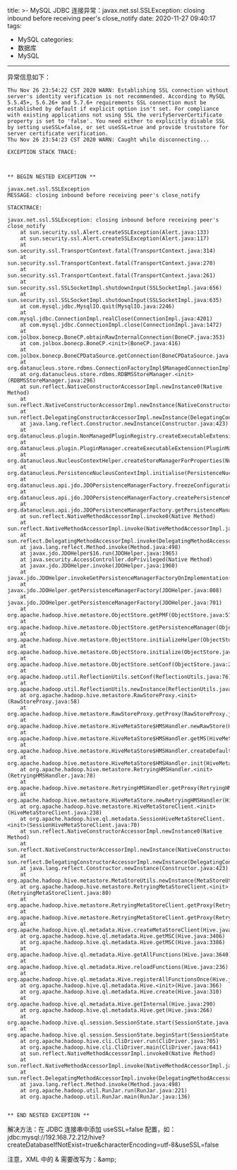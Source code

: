 title: >-
  MySQL JDBC 连接异常：javax.net.ssl.SSLException: closing inbound before receiving
  peer's close_notify
date: 2020-11-27 09:40:17
tags:
- MySQL
categories:
- 数据库
- MySQL
---

异常信息如下：

	Thu Nov 26 23:54:22 CST 2020 WARN: Establishing SSL connection without server's identity verification is not recommended. According to MySQL 5.5.45+, 5.6.26+ and 5.7.6+ requirements SSL connection must be established by default if explicit option isn't set. For compliance with existing applications not using SSL the verifyServerCertificate property is set to 'false'. You need either to explicitly disable SSL by setting useSSL=false, or set useSSL=true and provide truststore for server certificate verification.
	Thu Nov 26 23:54:23 CST 2020 WARN: Caught while disconnecting...
	
	EXCEPTION STACK TRACE:
	
	
	
	** BEGIN NESTED EXCEPTION ** 
	
	javax.net.ssl.SSLException
	MESSAGE: closing inbound before receiving peer's close_notify
	
	STACKTRACE:
	
	javax.net.ssl.SSLException: closing inbound before receiving peer's close_notify
		at sun.security.ssl.Alert.createSSLException(Alert.java:133)
		at sun.security.ssl.Alert.createSSLException(Alert.java:117)
		at sun.security.ssl.TransportContext.fatal(TransportContext.java:314)
		at sun.security.ssl.TransportContext.fatal(TransportContext.java:270)
		at sun.security.ssl.TransportContext.fatal(TransportContext.java:261)
		at sun.security.ssl.SSLSocketImpl.shutdownInput(SSLSocketImpl.java:656)
		at sun.security.ssl.SSLSocketImpl.shutdownInput(SSLSocketImpl.java:635)
		at com.mysql.jdbc.MysqlIO.quit(MysqlIO.java:2246)
		at com.mysql.jdbc.ConnectionImpl.realClose(ConnectionImpl.java:4201)
		at com.mysql.jdbc.ConnectionImpl.close(ConnectionImpl.java:1472)
		at com.jolbox.bonecp.BoneCP.obtainRawInternalConnection(BoneCP.java:353)
		at com.jolbox.bonecp.BoneCP.<init>(BoneCP.java:416)
		at com.jolbox.bonecp.BoneCPDataSource.getConnection(BoneCPDataSource.java:120)
		at org.datanucleus.store.rdbms.ConnectionFactoryImpl$ManagedConnectionImpl.getConnection(ConnectionFactoryImpl.java:483)
		at org.datanucleus.store.rdbms.RDBMSStoreManager.<init>(RDBMSStoreManager.java:296)
		at sun.reflect.NativeConstructorAccessorImpl.newInstance0(Native Method)
		at sun.reflect.NativeConstructorAccessorImpl.newInstance(NativeConstructorAccessorImpl.java:62)
		at sun.reflect.DelegatingConstructorAccessorImpl.newInstance(DelegatingConstructorAccessorImpl.java:45)
		at java.lang.reflect.Constructor.newInstance(Constructor.java:423)
		at org.datanucleus.plugin.NonManagedPluginRegistry.createExecutableExtension(NonManagedPluginRegistry.java:606)
		at org.datanucleus.plugin.PluginManager.createExecutableExtension(PluginManager.java:301)
		at org.datanucleus.NucleusContextHelper.createStoreManagerForProperties(NucleusContextHelper.java:133)
		at org.datanucleus.PersistenceNucleusContextImpl.initialise(PersistenceNucleusContextImpl.java:420)
		at org.datanucleus.api.jdo.JDOPersistenceManagerFactory.freezeConfiguration(JDOPersistenceManagerFactory.java:821)
		at org.datanucleus.api.jdo.JDOPersistenceManagerFactory.createPersistenceManagerFactory(JDOPersistenceManagerFactory.java:338)
		at org.datanucleus.api.jdo.JDOPersistenceManagerFactory.getPersistenceManagerFactory(JDOPersistenceManagerFactory.java:217)
		at sun.reflect.NativeMethodAccessorImpl.invoke0(Native Method)
		at sun.reflect.NativeMethodAccessorImpl.invoke(NativeMethodAccessorImpl.java:62)
		at sun.reflect.DelegatingMethodAccessorImpl.invoke(DelegatingMethodAccessorImpl.java:43)
		at java.lang.reflect.Method.invoke(Method.java:498)
		at javax.jdo.JDOHelper$16.run(JDOHelper.java:1965)
		at java.security.AccessController.doPrivileged(Native Method)
		at javax.jdo.JDOHelper.invoke(JDOHelper.java:1960)
		at javax.jdo.JDOHelper.invokeGetPersistenceManagerFactoryOnImplementation(JDOHelper.java:1166)
		at javax.jdo.JDOHelper.getPersistenceManagerFactory(JDOHelper.java:808)
		at javax.jdo.JDOHelper.getPersistenceManagerFactory(JDOHelper.java:701)
		at org.apache.hadoop.hive.metastore.ObjectStore.getPMF(ObjectStore.java:515)
		at org.apache.hadoop.hive.metastore.ObjectStore.getPersistenceManager(ObjectStore.java:544)
		at org.apache.hadoop.hive.metastore.ObjectStore.initializeHelper(ObjectStore.java:399)
		at org.apache.hadoop.hive.metastore.ObjectStore.initialize(ObjectStore.java:336)
		at org.apache.hadoop.hive.metastore.ObjectStore.setConf(ObjectStore.java:297)
		at org.apache.hadoop.util.ReflectionUtils.setConf(ReflectionUtils.java:76)
		at org.apache.hadoop.util.ReflectionUtils.newInstance(ReflectionUtils.java:136)
		at org.apache.hadoop.hive.metastore.RawStoreProxy.<init>(RawStoreProxy.java:58)
		at org.apache.hadoop.hive.metastore.RawStoreProxy.getProxy(RawStoreProxy.java:67)
		at org.apache.hadoop.hive.metastore.HiveMetaStore$HMSHandler.newRawStore(HiveMetaStore.java:599)
		at org.apache.hadoop.hive.metastore.HiveMetaStore$HMSHandler.getMS(HiveMetaStore.java:564)
		at org.apache.hadoop.hive.metastore.HiveMetaStore$HMSHandler.createDefaultDB(HiveMetaStore.java:626)
		at org.apache.hadoop.hive.metastore.HiveMetaStore$HMSHandler.init(HiveMetaStore.java:416)
		at org.apache.hadoop.hive.metastore.RetryingHMSHandler.<init>(RetryingHMSHandler.java:78)
		at org.apache.hadoop.hive.metastore.RetryingHMSHandler.getProxy(RetryingHMSHandler.java:84)
		at org.apache.hadoop.hive.metastore.HiveMetaStore.newRetryingHMSHandler(HiveMetaStore.java:6490)
		at org.apache.hadoop.hive.metastore.HiveMetaStoreClient.<init>(HiveMetaStoreClient.java:238)
		at org.apache.hadoop.hive.ql.metadata.SessionHiveMetaStoreClient.<init>(SessionHiveMetaStoreClient.java:70)
		at sun.reflect.NativeConstructorAccessorImpl.newInstance0(Native Method)
		at sun.reflect.NativeConstructorAccessorImpl.newInstance(NativeConstructorAccessorImpl.java:62)
		at sun.reflect.DelegatingConstructorAccessorImpl.newInstance(DelegatingConstructorAccessorImpl.java:45)
		at java.lang.reflect.Constructor.newInstance(Constructor.java:423)
		at org.apache.hadoop.hive.metastore.MetaStoreUtils.newInstance(MetaStoreUtils.java:1652)
		at org.apache.hadoop.hive.metastore.RetryingMetaStoreClient.<init>(RetryingMetaStoreClient.java:80)
		at org.apache.hadoop.hive.metastore.RetryingMetaStoreClient.getProxy(RetryingMetaStoreClient.java:130)
		at org.apache.hadoop.hive.metastore.RetryingMetaStoreClient.getProxy(RetryingMetaStoreClient.java:101)
		at org.apache.hadoop.hive.ql.metadata.Hive.createMetaStoreClient(Hive.java:3367)
		at org.apache.hadoop.hive.ql.metadata.Hive.getMSC(Hive.java:3406)
		at org.apache.hadoop.hive.ql.metadata.Hive.getMSC(Hive.java:3386)
		at org.apache.hadoop.hive.ql.metadata.Hive.getAllFunctions(Hive.java:3640)
		at org.apache.hadoop.hive.ql.metadata.Hive.reloadFunctions(Hive.java:236)
		at org.apache.hadoop.hive.ql.metadata.Hive.registerAllFunctionsOnce(Hive.java:221)
		at org.apache.hadoop.hive.ql.metadata.Hive.<init>(Hive.java:366)
		at org.apache.hadoop.hive.ql.metadata.Hive.create(Hive.java:310)
		at org.apache.hadoop.hive.ql.metadata.Hive.getInternal(Hive.java:290)
		at org.apache.hadoop.hive.ql.metadata.Hive.get(Hive.java:266)
		at org.apache.hadoop.hive.ql.session.SessionState.start(SessionState.java:558)
		at org.apache.hadoop.hive.ql.session.SessionState.beginStart(SessionState.java:531)
		at org.apache.hadoop.hive.cli.CliDriver.run(CliDriver.java:705)
		at org.apache.hadoop.hive.cli.CliDriver.main(CliDriver.java:641)
		at sun.reflect.NativeMethodAccessorImpl.invoke0(Native Method)
		at sun.reflect.NativeMethodAccessorImpl.invoke(NativeMethodAccessorImpl.java:62)
		at sun.reflect.DelegatingMethodAccessorImpl.invoke(DelegatingMethodAccessorImpl.java:43)
		at java.lang.reflect.Method.invoke(Method.java:498)
		at org.apache.hadoop.util.RunJar.run(RunJar.java:221)
		at org.apache.hadoop.util.RunJar.main(RunJar.java:136)
	
	
	** END NESTED EXCEPTION **

解决方法：在 JDBC 连接串中添加 useSSL=false 配置，如：jdbc:mysql://192.168.72.212/hive?createDatabaseIfNotExist=true&amp;characterEncoding=utf-8&amp;useSSL=false

注意，XML 中的 \& 需要改写为：\&amp;

